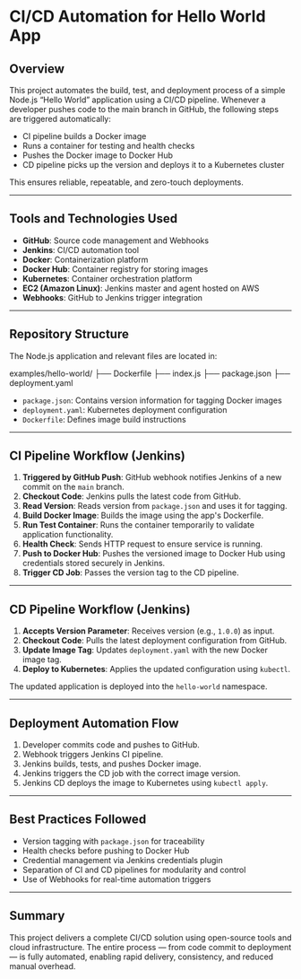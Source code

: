 # CI/CD Automation for Hello World App

## Overview

This project automates the build, test, and deployment process of a simple Node.js “Hello World” application using a CI/CD pipeline. Whenever a developer pushes code to the main branch in GitHub, the following steps are triggered automatically:

- CI pipeline builds a Docker image
- Runs a container for testing and health checks
- Pushes the Docker image to Docker Hub
- CD pipeline picks up the version and deploys it to a Kubernetes cluster

This ensures reliable, repeatable, and zero-touch deployments.

---

## Tools and Technologies Used

- **GitHub**: Source code management and Webhooks
- **Jenkins**: CI/CD automation tool
- **Docker**: Containerization platform
- **Docker Hub**: Container registry for storing images
- **Kubernetes**: Container orchestration platform
- **EC2 (Amazon Linux)**: Jenkins master and agent hosted on AWS
- **Webhooks**: GitHub to Jenkins trigger integration

---

## Repository Structure

The Node.js application and relevant files are located in:


examples/hello-world/
├── Dockerfile
├── index.js
├── package.json
├── deployment.yaml



- `package.json`: Contains version information for tagging Docker images
- `deployment.yaml`: Kubernetes deployment configuration
- `Dockerfile`: Defines image build instructions

---

## CI Pipeline Workflow (Jenkins)

1. **Triggered by GitHub Push**: GitHub webhook notifies Jenkins of a new commit on the `main` branch.
2. **Checkout Code**: Jenkins pulls the latest code from GitHub.
3. **Read Version**: Reads version from `package.json` and uses it for tagging.
4. **Build Docker Image**: Builds the image using the app's Dockerfile.
5. **Run Test Container**: Runs the container temporarily to validate application functionality.
6. **Health Check**: Sends HTTP request to ensure service is running.
7. **Push to Docker Hub**: Pushes the versioned image to Docker Hub using credentials stored securely in Jenkins.
8. **Trigger CD Job**: Passes the version tag to the CD pipeline.

---

## CD Pipeline Workflow (Jenkins)

1. **Accepts Version Parameter**: Receives version (e.g., `1.0.0`) as input.
2. **Checkout Code**: Pulls the latest deployment configuration from GitHub.
3. **Update Image Tag**: Updates `deployment.yaml` with the new Docker image tag.
4. **Deploy to Kubernetes**: Applies the updated configuration using `kubectl`.

The updated application is deployed into the `hello-world` namespace.

---

## Deployment Automation Flow

1. Developer commits code and pushes to GitHub.
2. Webhook triggers Jenkins CI pipeline.
3. Jenkins builds, tests, and pushes Docker image.
4. Jenkins triggers the CD job with the correct image version.
5. Jenkins CD deploys the image to Kubernetes using `kubectl apply`.

---

## Best Practices Followed

- Version tagging with `package.json` for traceability
- Health checks before pushing to Docker Hub
- Credential management via Jenkins credentials plugin
- Separation of CI and CD pipelines for modularity and control
- Use of Webhooks for real-time automation triggers

---

## Summary

This project delivers a complete CI/CD solution using open-source tools and cloud infrastructure. The entire process — from code commit to deployment — is fully automated, enabling rapid delivery, consistency, and reduced manual overhead.

